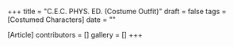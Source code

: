 +++
title = "C.E.C. PHYS. ED. (Costume Outfit)"
draft = false
tags = [Costumed Characters]
date = ""

[Article]
contributors = []
gallery = []
+++